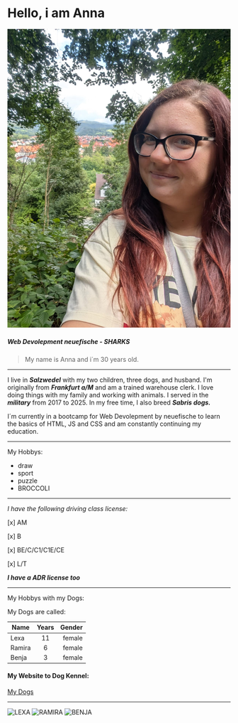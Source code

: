 # Hello, i am Anna

![ME](https://github.com/Anna-Colberg/turbo-broccoli-test/blob/main/WhatsApp%20Image%202025-09-18%20at%2012.41.35.jpeg)

##### Web Devolepment neuefische - SHARKS
 > My name is Anna and i´m 30 years old.

---

I live in **_Salzwedel_** with my two children, three dogs, and husband.
I'm originally from **_Frankfurt a/M_** and am a trained warehouse clerk.
I love doing things with my family and working with animals.
I served in the **_military_** from 2017 to 2025.
In my free time, I also breed **_Sabris dogs._**

I´m currently in a bootcamp for Web Devolepment by neuefische to learn the basics 
of HTML, JS and CSS and am constantly continuing my education.


---

My Hobbys:
- draw
- sport
- puzzle
- BROCCOLI
  
---

_I have the following driving class license:_

[x] AM

[x] B

[x] BE/C/C1/C1E/CE

[x] L/T

**_I have a ADR license too_**

---
My Hobbys with my Dogs:

My Dogs are called:

| Name        | Years           | Gender  |
| ------------- |:-------------:| -----:|
| Lexa      | 11 | female |
| Ramira      | 6      |   female |
| Benja | 3      |    female |

#### My Website to Dog Kennel:
[My Dogs](https://www.xn--sabrisvondendrmlingswlfen-csch.de/unsere-hunde/)

---


![LEXA](https://github.com/Anna-Colberg/turbo-broccoli-test/blob/main/IMG_0097.jpeg)
![RAMIRA](https://github.com/Anna-Colberg/turbo-broccoli-test/blob/main/1000012976.jpg)
![BENJA](https://github.com/Anna-Colberg/turbo-broccoli-test/blob/main/1000012977.jpg)

